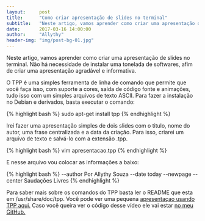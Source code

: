 ```yaml
---
layout:     post
title:      "Como criar apresentação de slides no terminal"
subtitle:   "Neste artigo, vamos aprender como criar uma apresentação de slides no terminal"
date:       2017-03-16 14:00:00
author:     "Allythy"
header-img: "img/post-bg-01.jpg"
---
```

Neste artigo, vamos aprender como criar uma apresentação de slides no terminal.
Não há necessidade de instalar uma tonelada de softwares, afim de criar uma apresentação agradável e informativa.

O TPP é uma simples ferramenta de linha de comando que permite que você faça isso,
com suporte a cores, saída de código fonte e animações, tudo isso com um simples arquivos de texto ASCII.
Para fazer a instalação no Debian e derivados, basta executar o comando:

{% highlight bash %}
sudo apt-get install tpp
{% endhighlight %}

Irei fazer uma apresentação simples de dois slides com o titulo, nome do autor, uma frase centralizada e a data da criação. Para isso, criarei um arquivo de texto e salvá-lo com a extensão .tpp.

{% highlight bash %}
vim apresentacao.tpp
{% endhighlight %}

E nesse arquivo vou colocar as informações a baixo:

{% highlight bash %}
--author Por Allythy Souza
--date today
--newpage
--center Saudações Livres
{% endhighlight %}

Para saber mais sobre os comandos do TPP basta ler o README que esta em  /usr/share/doc/tpp. Você pode ver uma pequena [apresentaçao usando TPP aqui.](https://www.youtube.com/watch?time_continue=29&v=fcC2aKCDGAs) Caso você queira ver o código desse vídeo ele vai estar [no meu GitHub.](https://github.com/allythy/Apresentacao-de-Slides-no-Terminal)

